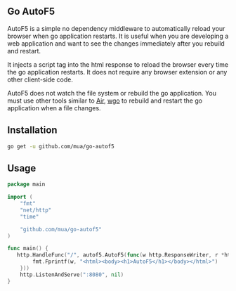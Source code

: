 ## Go AutoF5

AutoF5 is a simple no dependency middleware to automatically reload your browser when go application restarts. It is useful when you are developing a web application and want to see the changes immediately after you rebuild and restart.

It injects a script tag into the html response to reload the browser every time the go application restarts. It does not require any browser extension or any other client-side code.

AutoF5 does not watch the file system or rebuild the go application. You must use other tools similar to [Air](https://github.com/cosmtrek/air), [wgo](https://github.com/bokwoon95/wgo) to rebuild and restart the go application when a file changes.

## Installation

```bash
go get -u github.com/mua/go-autof5
```

## Usage

```go
package main

import (
    "fmt"
    "net/http"
    "time"

    "github.com/mua/go-autof5"
)

func main() {    
   http.HandleFunc("/", autof5.AutoF5(func(w http.ResponseWriter, r *http.Request) {
        fmt.Fprintf(w, "<html><body><h1>AutoF5</h1></body></html>")
    }))
    http.ListenAndServe(":8080", nil)
}
```
